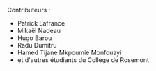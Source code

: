 Contributeurs :

- Patrick Lafrance
- Mikaël Nadeau
- Hugo Barou
- Radu Dumitru
- Hamed Tijane Mkpoumie Monfouayi
- et d'autres étudiants du Collège de Rosemont
